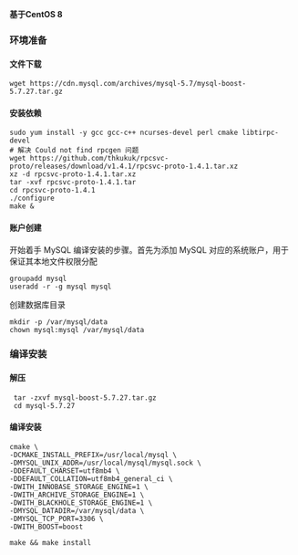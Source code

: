 **基于CentOS 8** 

### 环境准备

#### 文件下载

```shell
wget https://cdn.mysql.com/archives/mysql-5.7/mysql-boost-5.7.27.tar.gz
```



#### 安装依赖

```shell
sudo yum install -y gcc gcc-c++ ncurses-devel perl cmake libtirpc-devel
# 解决 Could not find rpcgen 问题
wget https://github.com/thkukuk/rpcsvc-proto/releases/download/v1.4.1/rpcsvc-proto-1.4.1.tar.xz
xz -d rpcsvc-proto-1.4.1.tar.xz
tar -xvf rpcsvc-proto-1.4.1.tar
cd rpcsvc-proto-1.4.1
./configure
make &

```

#### 账户创建

开始着手 MySQL 编译安装的步骤。首先为添加 MySQL 对应的系统账户，用于保证其本地文件权限分配

```shell
groupadd mysql
useradd -r -g mysql mysql
```

创建数据库目录

```
mkdir -p /var/mysql/data
chown mysql:mysql /var/mysql/data
```

### 编译安装

#### 解压

```shell
 tar -zxvf mysql-boost-5.7.27.tar.gz
 cd mysql-5.7.27
```

#### 编译安装

```shell
cmake \
-DCMAKE_INSTALL_PREFIX=/usr/local/mysql \
-DMYSQL_UNIX_ADDR=/usr/local/mysql/mysql.sock \
-DDEFAULT_CHARSET=utf8mb4 \
-DDEFAULT_COLLATION=utf8mb4_general_ci \
-DWITH_INNOBASE_STORAGE_ENGINE=1 \
-DWITH_ARCHIVE_STORAGE_ENGINE=1 \
-DWITH_BLACKHOLE_STORAGE_ENGINE=1 \
-DMYSQL_DATADIR=/var/mysql/data \
-DMYSQL_TCP_PORT=3306 \
-DWITH_BOOST=boost

make && make install
```


